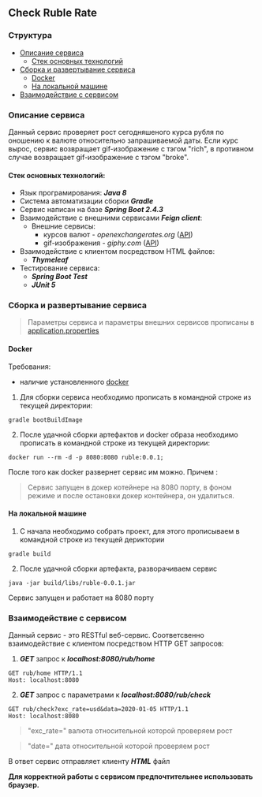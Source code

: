 ## Check Ruble Rate

### Структура 
* [Описание сервиса](#описание-сервиса)
  * [Стек основных технологий](#cтек-основных-технологий:)
* [Сборка и развертывание сервиса](#сборка-и-развертывание-сервиса)
  * [Docker](#docker)
  * [На локальной машине](#на-локальной-машине)
* [Взаимодействие с сервисом](#взаимодействие-с-сервисом)

### Описание сервиса
Данный сервис проверяет рост сегодняшеного курса рубля по оношению к валюте относительно запрашиваемой даты. Если курс
вырос, сервис возвращает gif-изображение с тэгом "rich", в противном случае возвращает gif-изображение с тэгом "broke".


#### Стек основных технологий:
* Язык програмирования: ***Java 8***
* Система автоматизации сборки ***Gradle*** 
* Сервис написан на базе ***Spring Boot 2.4.3***
* Взаимодействие с внешними сервисами ***Feign client***:
  * Внешние сервисы:
    * курсов валют - _openexchangerates.org_ ([API](https://docs.openexchangerates.org/))
    * gif-изображения - _giphy.com_ ([API](https://developers.giphy.com/docs/api#quick-start-guide))
* Взаимодействие с клиентом посредством HTML файлов:
    * ***Thymeleaf***
* Тестирование сервиса:
    * ***Spring Boot Test***
    * ***JUnit 5***

### Сборка и развертывание сервиса
> Параметры сервиса и параметры внешних сервисов прописаны в [application.properties](/src/main/resources/application.properties "/src/main/resources/application.properties")
#### Docker
Требования:
* наличие установленного [docker](https://www.docker.com/products/docker-desktop)

1. Для сборки сервиса необходимо прописать в командной строке из текущей директории:
 ```
 gradle bootBuildImage
 ```
2. После удачной сборки артефактов и docker образа необходимо прописать в командной строке из текущей директории:
 ```
docker run --rm -d -p 8080:8080 ruble:0.0.1;
 ```
После того как docker развернет сервис им можно. Причем :
>Сервис запущен в докер котейнере на 8080 порту, в фоном режиме и после остановки докер контейнера, он удалиться.

#### На локальной машине

1. С начала необходимо собрать проект, для этого прописываем в командной строке из текущей дериктории
 ```
 gradle build
 ```
2. После удачной сборки артефакта, разворачиваем сервис 
````
java -jar build/libs/ruble-0.0.1.jar
````

Сервис запущен и работает на 8080 порту

### Взаимодействие с сервисом
Данный сервис - это RESTful веб-сервис. Соответсвенно взаимодействие с клиентом посредством HTTP GET запросов:
1. ***GET*** запрос к ***localhost:8080/rub/home***
````
GET rub/home HTTP/1.1
Host: localhost:8080
````
2. ***GET*** запрос с параметрами к ***localhost:8080/rub/check***
````
GET rub/check?exc_rate=usd&data=2020-01-05 HTTP/1.1
Host: localhost:8080
````
 >"exc_rate=" валюта относительной которой проверяем рост

 > "date=" дата относительной которой проверяем рост
 
В ответ сервис отправляет клиенту ***HTML*** файл 

**Для корректной работы с сервисом предпочтительнее использовать браузер.**

